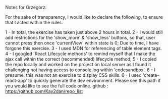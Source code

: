Notes for Grzegorz:

For the sake of transparency, I would like to declare the following, to ensure that I acted within the rules.

1 - In total, the exercise has taken just above 2 hours in total.
2 - I would still add restrictions for the 'show_more' & 'show_less' buttons, so that, user cannot press then once 'currentView' within state is 0; Due to time, I have forgone this exercise.
3 - I used MDN for referencing of table element tags.
4 - I googled 'React Lifecycle methods' to remind myself that I make the ajax call within the correct (recommended) lifecycle method;
5 - I copied the repo locally and worked on the project on local server as I found it challenging not having access to console.log within 'codesandbox'.
6 - I presume, this was not an exercise to display CSS skills.
6 - I used 'create-react-app' to quickly generate the dev environment. Please see this path if you would like to see the full code online.
github : https://github.com/Kay2dan/repo_list
